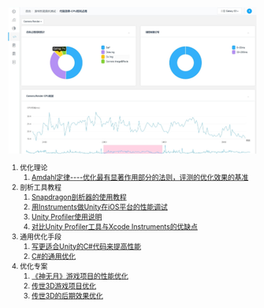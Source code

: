 ![优化](./laptop.jpg)





1. 优化理论
   1. [Amdahl定律----优化最有显著作用部分的法则，评测的优化效果的基准](./theory/Amdahl_Law.md "优化理论" )
2. 剖析工具教程
   1. [Snapdragon剖析器的使用教程](./tool/Snapdragon_Profier_Tutorial/SnapdragonProfiler_Tutorial_01.md "")
   2. [用Instruments做Unity在iOS平台的性能调试](./tool/Profile_Unity_Game_in_XcodeInstruments/Profile_Unity_Game_in_XcodeInstruments_.md "")
   3. [Unity Profiler使用说明](./tool/Unity_Profiler_Tutorial_01/Unity_Profiler_Tutorial_01.md "")
   4. [对比Unity Profiler工具与Xcode Instruments的优缺点](./tool/Diff_by_Unity_Profiler_and_Xcode_Instruments/Diff_by_Unity_Profiler_and_Xcode_Instruments.md "")
3. 通用优化手段
   1. [写更适合Unity的C#代码来提高性能](./generic/CSharp_in_Unity_for_fast/CSharpForUnity.md "")
   2. [C#的通用优化](./generic/CSharp_generic_issues.md "")
4. 优化专案
   1. [《神无月》游戏项目的性能优化](./case/ShenWuYue_Opt/ShenWuYue_Opt.md "")
   2. [传世3D游戏项目优化](./case/Wol3D_Optimize/Wol3d_game_project_optimize_diff.md "")
   3. [传世3D的后期效果优化](./case/Wol3D_PostFX_Optimize_Dir/Wol3D_PostFX_Optimize.md "")


